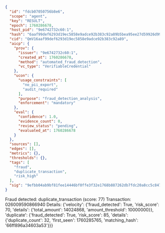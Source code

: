 ```json
{
  "id": "fdcb07050756b8e6",
  "scope": "agent",
  "key": "RESULT",
  "epoch": 1760286678,
  "host_pid": "9e6742732c60:1",
  "hash": "6aaf99def6293d19ec5858e9adce92b383c92a89b5bea95ee27d59926d9943bf",
  "cid": "QmV16aaf99def6293d19ec5858e9adce92b383c92a89",
  "aicp": {
    "prov": {
      "issuer": "9e6742732c60:1",
      "created_at": 1760286678,
      "method": "automated_fraud_detection",
      "vc_type": "VerifiableCredential"
    },
    "ucon": {
      "usage_constraints": [
        "no_pii_export",
        "audit_required"
      ],
      "purpose": "fraud_detection_analysis",
      "enforcement": "mandatory"
    },
    "eval": {
      "confidence": 1.0,
      "evidence_count": 0,
      "review_status": "pending",
      "evaluated_at": 1760286678
    }
  },
  "sources": [],
  "edges": [],
  "metrics": {},
  "thresholds": {},
  "tags": [
    "fraud",
    "duplicate_transaction",
    "risk_high"
  ],
  "sig": "9efbb04ab9bf81fee14446bf0ffe3f32e1768b887262db7fdc20a8cc5c847e6f"
}
```

Fraud detected: duplicate_transaction (score: 77)
Transaction: 026009590866940
Details: {'velocity': {'fraud_detected': True, 'risk_score': 70, 'details': {'total_amount': 14024868, 'amount_threshold': 10000000}}, 'duplicate': {'fraud_detected': True, 'risk_score': 85, 'details': {'duplicate_count': 32, 'first_seen': 1760285765, 'matching_hash': '66ff896a34603a53'}}}